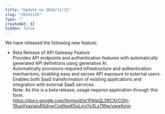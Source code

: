 ```yaml
---
title: "Update on 2024/11/15"
slug: "20241115"
type: ""
createdAt: {}
hidden: false
---
```


We have released the following new feature:

- Beta Release of API Gateway Feature  
  Provides API endpoints and authentication features with automatically generated API definitions using generative AI.  
  Automatically provisions required infrastructure and authentication mechanisms, enabling easy and secure API exposure to external users.  
  Enables both SaaS transformation of existing applications and integration with external SaaS services.  
  Note: As this is a beta release, usage requires application through this form.  
  https://docs.google.com/forms/d/e/1FAIpQLSftCXrCOH-19uoVyaziajuRSdvwCzdlteqK5xLxjvYs3Lz7Ww/viewform
